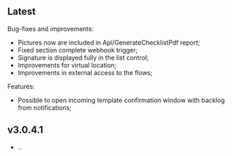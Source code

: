 ## Latest
Bug-fixes and improvements:
- Pictures now are included in Api/GenerateChecklistPdf report;
- Fixed section complete webhook trigger;
- Signature is displayed fully in the list control;
- Improvements for virtual location;
- Improvements in external access to the flows;

Features:
- Possible to open incoming template confirmation window with backlog from notifications;

## v3.0.4.1

- ..
